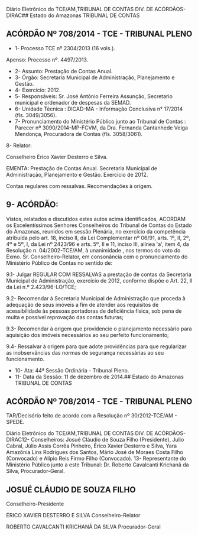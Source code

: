 Diário Eletrônico do TCE/AM,TRIBUNAL DE CONTAS DIV. DE ACÓRDÃOS-DIRAC## Estado do Amazonas TRIBUNAL DE CONTAS

## ACÓRDÃO Nº 708/2014 - TCE - TRIBUNAL PLENO

- 1- Processo TCE nº 2304/2013 (16 vols.).

Apenso: Processo nº. 4497/2013.

- 2- Assunto: Prestação de Contas Anual.
- 3- Órgão: Secretaria Municipal de Administração, Planejamento e Gestão.
- 4- Exercício: 2012.
- 5- Responsáveis: Sr. José Antônio Ferreira Assunção, Secretario municipal e ordenador de despesas da SEMAD.
- 6- Unidade Técnica : DICAD-MA - Informação Conclusiva n° 17/2014 (fls. 3049/3056).
- 7-  Pronunciamento  do  Ministério  Público  junto  ao  Tribunal  de  Contas :  Parecer  nº 3090/2014-MP-FCVM,  da  Dra.  Fernanda  Cantanhede  Veiga  Mendonça,  Procuradora  de Contas (fls. 3058/3061).

8- Relator:

Conselheiro Érico Xavier Desterro e Silva.

EMENTA: Prestação de Contas Anual. Secretaria Municipal de Administração, Planejamento e Gestão. Exercício de 2012.

Contas regulares com ressalvas. Recomendações à origem.

## 9- ACÓRDÃO:

Vistos, relatados e discutidos estes autos acima identificados, ACORDAM os Excelentíssimos  Senhores  Conselheiros do Tribunal de Contas do Estado do Amazonas, reunidos em sessão Plenária, no exercício da competência atribuída pelo art. 18, inciso II, da Lei Complementar nº 06/91, arts. 1º, II, 2º, 4º e 5º, I, da Lei nº 2423/96 e arts.  5º,  II  e  11, inciso  III,  alínea  'a',  item  4,  da  Resolução  n.  04/2002-TCE/AM, à unanimidade ,  nos  termos  do  voto  do  Exmo. Sr.  Conselheiro-Relator, em  consonância com o pronunciamento do Ministério Público de Contas no sentido de:

9.1-  Julgar  REGULAR  COM  RESSALVAS a  prestação  de  contas  da Secretaria Municipal de Administração, exercício de 2012, conforme dispõe o Art. 22, II da Lei n.º 2.423/96-LO/TCE;

9.2- Recomendar à  Secretaria Municipal de  Administração que proceda à adequação de seus imóveis a fim de atender aos requisitos de acessibilidade às pessoas portadoras  de  deficiência  física,  sob  pena  de  multa  e  possível  reprovação  das  contas futuras;

9.3- Recomendar à origem que providencie o planejamento necessário para aquisição dos imóveis necessários ao seu perfeito funcionamento;

9.4- Ressalvar à origem para que adote providências para que regularizar as inobservâncias das normas de segurança necessárias ao seu funcionamento.

- 10- Ata: 44ª Sessão Ordinária - Tribunal Pleno.
- 11- Data da Sessão: 11 de dezembro de 2014.## Estado do Amazonas TRIBUNAL DE CONTAS

## ACÓRDÃO Nº 708/2014 - TCE - TRIBUNAL PLENO

TAR/Decisório feito de acordo com a Resolução nº 30/2012-TCE/AM - SPEDE.

Diário Eletrônico do TCE/AM,TRIBUNAL DE CONTAS DIV. DE ACÓRDÃOS-DIRAC12- Conselheiros: Josué Cláudio de Souza Filho (Presidente), Julio Cabral, Júlio Assis Corrêa Pinheiro, Érico Xavier Desterro e Silva, Yara Amazônia Lins Rodrigues dos Santos, Mário José de Moraes Costa Filho (Convocado) e Alípio Reis Firmo Filho (Convocado). 13- Representante do Ministério Público junto a este Tribunal: Dr. Roberto Cavalcanti Krichanã da Silva, Procurador-Geral.

## JOSUÉ CLÁUDIO DE SOUZA FILHO

Conselheiro-Presidente

ÉRICO XAVIER DESTERRO E SILVA Conselheiro-Relator

ROBERTO CAVALCANTI KRICHANÃ DA SILVA Procurador-Geral